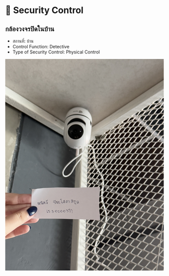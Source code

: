 # 🚪 Security Control
## กล้องวงจรปิดในบ้าน

- สถานที่: บ้าน
- Control Function: Detective 
- Type of Security Control: Physical Control
  
![B459DF48-A96A-4C4B-BD86-C03873719E41](img/B459DF48-A96A-4C4B-BD86-C03873719E41.jpeg)
